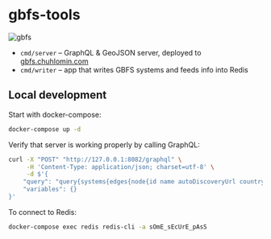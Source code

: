 # gbfs-tools

![gbfs](https://user-images.githubusercontent.com/3620471/123731077-7b7cb900-d865-11eb-9cb7-fb7428fb3440.png)

* `cmd/server` – GraphQL & GeoJSON server, deployed to [gbfs.chuhlomin.com](https://gbfs.chuhlomin.com)
* `cmd/writer` – app that writes GBFS systems and feeds info into Redis

## Local development

Start with docker-compose:

```bash
docker-compose up -d
```

Verify that server is working properly by calling GraphQL:

```bash
curl -X "POST" "http://127.0.0.1:8082/graphql" \
     -H 'Content-Type: application/json; charset=utf-8' \
     -d $'{
	"query": "query{systems{edges{node{id name autoDiscoveryUrl countryCode location}}}}",
	"variables": {}
}'
```

To connect to Redis:

```bash
docker-compose exec redis redis-cli -a sOmE_sEcUrE_pAsS
```
